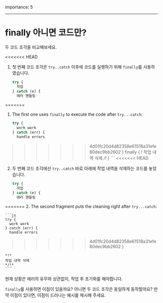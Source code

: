 importance: 5

---

# finally 아니면 코드만?

두 코드 조각을 비교해보세요.

<<<<<<< HEAD
1. 첫 번째 코드 조각은 `try..catch` 이후에 코드를 실행하기 위해 `finally`를 사용하였습니다.

    ```js
    try {
      작업
    } catch (e) {
      에러 핸들링
=======
1. The first one uses `finally` to execute the code after `try...catch`:

    ```js
    try {
      work work
    } catch (err) {
      handle errors
>>>>>>> 4d01fc20d4d82358e61518a31efe80dec9bb2602
    } finally {
    *!*
      작업 내역 삭제
    */!*
    }
    ```
<<<<<<< HEAD
2. 두 번째 코드 조각에선 `try..catch` 바로 아래에 작업 내역을 삭제하는 코드를 놓았습니다.

    ```js
    try {
      작업
    } catch (e) {
      에러 핸들링
=======
2. The second fragment puts the cleaning right after `try...catch`:

    ```js
    try {
      work work
    } catch (err) {
      handle errors
>>>>>>> 4d01fc20d4d82358e61518a31efe80dec9bb2602
    }

    *!*
    작업 내역 삭제
    */!*
    ```

현재 상황은 에러의 유무와 상관없이, 작업 후 초기화를 해야합니다.

`finally`를 사용하면 이점이 있을까요? 아니면 두 코드 조각은 동일하게 동작할까요? 만약 이점이 있다면, 이점이 드러나는 예시를 제시해 주세요.
